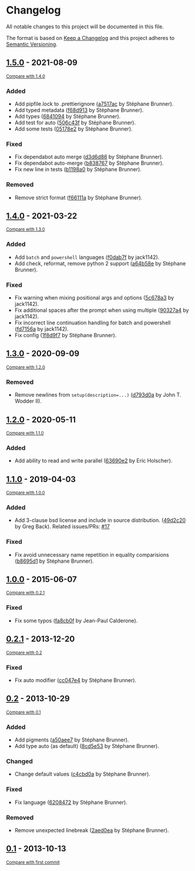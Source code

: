 # Changelog

All notable changes to this project will be documented in this file.

The format is based on [Keep a Changelog](http://keepachangelog.com/en/1.0.0/)
and this project adheres to [Semantic Versioning](http://semver.org/spec/v2.0.0.html).

## [1.5.0](https://github.com/sbrunner/sphinx-prompt/releases/tag/1.5.0) - 2021-08-09

<small>[Compare with 1.4.0](https://github.com/sbrunner/sphinx-prompt/compare/1.4.0...1.5.0)</small>

### Added

- Add pipfile.lock to .prettierignore ([a7517ac](https://github.com/sbrunner/sphinx-prompt/commit/a7517acade826e4f2059c4cd1549390c04ea29b3) by Stéphane Brunner).
- Add typed metadata ([f68d913](https://github.com/sbrunner/sphinx-prompt/commit/f68d9139a99454815639f8a8bca61076bec72ee1) by Stéphane Brunner).
- Add types ([6841094](https://github.com/sbrunner/sphinx-prompt/commit/6841094c8156f1aa41c1482b6159496b143187cd) by Stéphane Brunner).
- Add test for auto ([506c43f](https://github.com/sbrunner/sphinx-prompt/commit/506c43fad6ceafab5a4efdc86dc5ed8a190d8267) by Stéphane Brunner).
- Add some tests ([05178e2](https://github.com/sbrunner/sphinx-prompt/commit/05178e2e1378878849fd777684653861ead6d3d8) by Stéphane Brunner).

### Fixed

- Fix dependabot auto merge ([d3d6d86](https://github.com/sbrunner/sphinx-prompt/commit/d3d6d86cd1ce85a1673f1ee41f5bfc83aae1d187) by Stéphane Brunner).
- Fix dependabot auto-merge ([b838767](https://github.com/sbrunner/sphinx-prompt/commit/b838767593c1c01b39a5c6a0930e75acfcc948ba) by Stéphane Brunner).
- Fix new line in tests ([b1198a0](https://github.com/sbrunner/sphinx-prompt/commit/b1198a074db77eab14af08474b15f7dd128ea46e) by Stéphane Brunner).

### Removed

- Remove strict format ([f66111a](https://github.com/sbrunner/sphinx-prompt/commit/f66111a6a76b00e51c840d700a27153093bb1027) by Stéphane Brunner).

## [1.4.0](https://github.com/sbrunner/sphinx-prompt/releases/tag/1.4.0) - 2021-03-22

<small>[Compare with 1.3.0](https://github.com/sbrunner/sphinx-prompt/compare/1.3.0...1.4.0)</small>

### Added

- Add `batch` and `powershell` languages ([f0dab7f](https://github.com/sbrunner/sphinx-prompt/commit/f0dab7ff6ea80cf1f5e2aceb716ae37d342c9a93) by jack1142).
- Add check, reformat, remove python 2 support ([a64b58e](https://github.com/sbrunner/sphinx-prompt/commit/a64b58e80b719058301a80893d07ee4385611d14) by Stéphane Brunner).

### Fixed

- Fix warning when mixing positional args and options ([5c678a3](https://github.com/sbrunner/sphinx-prompt/commit/5c678a319910914101e4e256f60e806eb948b1a2) by jack1142).
- Fix additional spaces after the prompt when using multiple ([90327a4](https://github.com/sbrunner/sphinx-prompt/commit/90327a436f51e34969def5c3a8caf375b5dfb4f3) by jack1142).
- Fix incorrect line continuation handling for batch and powershell ([fd7156a](https://github.com/sbrunner/sphinx-prompt/commit/fd7156ac04aa9799b4aec116ec6f52ecea72326b) by jack1142).
- Fix config ([1f8d9f7](https://github.com/sbrunner/sphinx-prompt/commit/1f8d9f7262c50b6d93b4866ef2cf14811b05b5ba) by Stéphane Brunner).

## [1.3.0](https://github.com/sbrunner/sphinx-prompt/releases/tag/1.3.0) - 2020-09-09

<small>[Compare with 1.2.0](https://github.com/sbrunner/sphinx-prompt/compare/1.2.0...1.3.0)</small>

### Removed

- Remove newlines from `setup(description=...)` ([d793d0a](https://github.com/sbrunner/sphinx-prompt/commit/d793d0af41312fdebbdced0f368d351042758f9b) by John T. Wodder II).

## [1.2.0](https://github.com/sbrunner/sphinx-prompt/releases/tag/1.2.0) - 2020-05-11

<small>[Compare with 1.1.0](https://github.com/sbrunner/sphinx-prompt/compare/1.1.0...1.2.0)</small>

### Added

- Add ability to read and write parallel ([63690e2](https://github.com/sbrunner/sphinx-prompt/commit/63690e224493090d3635ffb7dc5410bfbf9803a5) by Eric Holscher).

## [1.1.0](https://github.com/sbrunner/sphinx-prompt/releases/tag/1.1.0) - 2019-04-03

<small>[Compare with 1.0.0](https://github.com/sbrunner/sphinx-prompt/compare/1.0.0...1.1.0)</small>

### Added

- Add 3-clause bsd license and include in source distribution. ([49d2c20](https://github.com/sbrunner/sphinx-prompt/commit/49d2c2077577a4e0922a6047d75dd0a6217483f5) by Greg Back). Related issues/PRs: [#17](https://github.com/sbrunner/sphinx-prompt/issues/17)

### Fixed

- Fix avoid unnecessary name repetition in equality comparisions ([b8695d1](https://github.com/sbrunner/sphinx-prompt/commit/b8695d177f07003b58b6c51d2b28d8cef2e54467) by Stéphane Brunner).

## [1.0.0](https://github.com/sbrunner/sphinx-prompt/releases/tag/1.0.0) - 2015-06-07

<small>[Compare with 0.2.1](https://github.com/sbrunner/sphinx-prompt/compare/0.2.1...1.0.0)</small>

### Fixed

- Fix some typos ([fa8cb0f](https://github.com/sbrunner/sphinx-prompt/commit/fa8cb0f5be84af440462eee3c4e793dd7bf78db0) by Jean-Paul Calderone).

## [0.2.1](https://github.com/sbrunner/sphinx-prompt/releases/tag/0.2.1) - 2013-12-20

<small>[Compare with 0.2](https://github.com/sbrunner/sphinx-prompt/compare/0.2...0.2.1)</small>

### Fixed

- Fix auto modifier ([cc047e4](https://github.com/sbrunner/sphinx-prompt/commit/cc047e4f01fbd0f74431d247459fde6d98e5fb12) by Stéphane Brunner).

## [0.2](https://github.com/sbrunner/sphinx-prompt/releases/tag/0.2) - 2013-10-29

<small>[Compare with 0.1](https://github.com/sbrunner/sphinx-prompt/compare/0.1...0.2)</small>

### Added

- Add pigments ([a50aee7](https://github.com/sbrunner/sphinx-prompt/commit/a50aee76f544d460628a2decb6d52a18b6029e80) by Stéphane Brunner).
- Add type auto (as default) ([8cd5e53](https://github.com/sbrunner/sphinx-prompt/commit/8cd5e53595e6a196c87491df1635e5a9cd2649ce) by Stéphane Brunner).

### Changed

- Change default values ([c4cbd0a](https://github.com/sbrunner/sphinx-prompt/commit/c4cbd0a371ed0ea5f0e3cb3993c675dd1fd2a03d) by Stéphane Brunner).

### Fixed

- Fix language ([6208472](https://github.com/sbrunner/sphinx-prompt/commit/62084726f5d62057344d0b7af0599d582cbab796) by Stéphane Brunner).

### Removed

- Remove unexpected linebreak ([2aed0ea](https://github.com/sbrunner/sphinx-prompt/commit/2aed0eaadee180c6774d0748da565b0e1ac5350f) by Stéphane Brunner).

## [0.1](https://github.com/sbrunner/sphinx-prompt/releases/tag/0.1) - 2013-10-13

<small>[Compare with first commit](https://github.com/sbrunner/sphinx-prompt/compare/2016925b7d951100b03bdedb2312b75f2f9caea2...0.1)</small>
